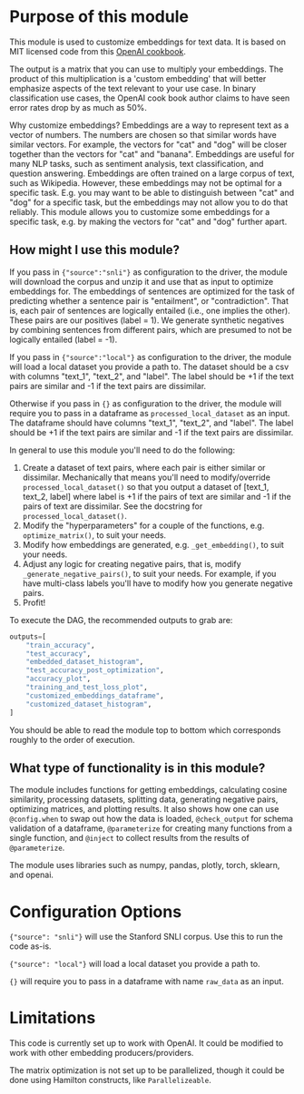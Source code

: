 # Purpose of this module

This module is used to customize embeddings for text data. It is based on MIT licensed code from
this [OpenAI cookbook](https://github.com/openai/openai-cookbook/blob/main/examples/Customizing_embeddings.ipynb).

The output is a matrix that you can use to multiply your embeddings. The product of this multiplication is a
'custom embedding' that will better emphasize aspects of the text relevant to your use case.
In binary classification use cases, the OpenAI cook book author claims to have seen error rates drop by as much as 50%.

Why customize embeddings? Embeddings are a way to represent text as a vector of numbers. The numbers are chosen so that
similar words have similar vectors. For example, the vectors for "cat" and "dog" will be closer together than the
vectors for "cat" and "banana". Embeddings are useful for many NLP tasks, such as sentiment analysis, text classification,
and question answering. Embeddings are often trained on a large corpus of text, such as Wikipedia. However, these
embeddings may not be optimal for a specific task. E.g. you may want to be able to distinguish between "cat" and "dog"
for a specific task, but the embeddings may not allow you to do that reliably. This module allows you to customize some
embeddings for a specific task, e.g. by making the vectors for "cat" and "dog" further apart.

## How might I use this module?
If you pass in `{"source":"snli"}` as configuration to the driver, the module will download the corpus and unzip it and
use that as input to optimize embeddings for. The embeddings of sentences are optimized for the task of predicting
whether a sentence pair is "entailment", or "contradiction". That is, each pair of sentences are logically entailed
(i.e., one implies the other). These pairs are our positives (label = 1). We generate synthetic negatives by combining
sentences from different pairs, which are presumed to not be logically entailed (label = -1).

If you pass in `{"source":"local"}` as configuration to the driver, the module will load a local dataset you provide a
path to. The dataset should be a csv with columns "text_1", "text_2", and "label". The label should be +1 if the text
pairs are similar and -1 if the text pairs are dissimilar.

Otherwise if you pass in `{}` as configuration to the driver, the module will require you to pass in a dataframe as
`processed_local_dataset` as an input. The dataframe should have columns "text_1", "text_2", and "label". The label should be +1 if the
text pairs are similar and -1 if the text pairs are dissimilar.

In general to use this module you'll need to do the following:

1. Create a dataset of text pairs, where each pair is either similar or dissimilar. Mechanically that means you'll need
to modify/override `processed_local_dataset()` so that you output a dataset of [text_1, text_2, label] where label is +1 if
the pairs of text are similar and -1 if the pairs of text are dissimilar. See the docstring for `processed_local_dataset()`.
2. Modify the "hyperparameters" for a couple of the functions, e.g. `optimize_matrix()`, to suit your needs.
3. Modify how embeddings are generated, e.g. `_get_embedding()`, to suit your needs.
4. Adjust any logic for creating negative pairs, that is, modify `_generate_negative_pairs()`, to suit your needs. For
example, if you have multi-class labels you'll have to modify how you generate negative pairs.
5. Profit!

To execute the DAG, the recommended outputs to grab are:

```python
outputs=[
    "train_accuracy",
    "test_accuracy",
    "embedded_dataset_histogram",
    "test_accuracy_post_optimization",
    "accuracy_plot",
    "training_and_test_loss_plot",
    "customized_embeddings_dataframe",
    "customized_dataset_histogram",
]
```

You should be able to read the module top to bottom which corresponds roughly to the order of execution.

## What type of functionality is in this module?
The module includes functions for getting embeddings, calculating cosine similarity, processing datasets, splitting data,
generating negative pairs, optimizing matrices, and plotting results. It also shows how one can use `@config.when`
to swap out how the data is loaded, `@check_output` for schema validation of a dataframe, `@parameterize` for
creating many functions from a single function, and `@inject` to collect results from the results of `@parameterize`.

The module uses libraries such as numpy, pandas, plotly, torch, sklearn, and openai.

# Configuration Options
`{"source": "snli"}` will use the Stanford SNLI corpus. Use this to run the code as-is.

`{"source": "local"}` will load a local dataset you provide a path to.

`{}` will require you to pass in a dataframe with name `raw_data` as an input.

# Limitations
This code is currently set up to work with OpenAI. It could be modified to work with other embedding producers/providers.

The matrix optimization is not set up to be parallelized, though it could be done using Hamilton constructs,
like `Parallelizeable`.
